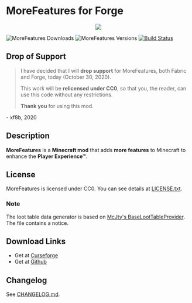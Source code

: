 # MoreFeatures for Forge
<p align="center"><img src="https://github.com/xf8b/MoreFeatures/blob/1.15.2/src/main/resources/logo.png?raw=true"></p>

![MoreFeatures Downloads](http://cf.way2muchnoise.eu/full_382035_downloads.svg)
![MoreFeatures Versions](http://cf.way2muchnoise.eu/versions/382035.svg)
[![Build Status](https://travis-ci.com/xf8b/MoreFeatures.svg?branch=1.15.2)](https://travis-ci.com/xf8b/MoreFeatures)

## Drop of Support
> I have decided that I will **drop support** for MoreFeatures, both Fabric and Forge, today (October 30, 2020).
>
> This work will be **relicensed under CC0**, so that you, the reader, can use this code without any restrictions.
>
> **Thank you** for using this mod.

\- xf8b, 2020
## Description
**MoreFeatures** is a **Minecraft mod** that adds **more features** to Minecraft to enhance the **Player Experience™**.
## License
MoreFeatures is licensed under CC0. You can see details at [LICENSE.txt](./LICENSE.txt).
### Note
The loot table data generator is based on [McJty's BaseLootTableProvider](https://github.com/McJty/YouTubeModding14/blob/master/src/main/java/com/mcjty/mytutorial/datagen/BaseLootTableProvider.java).
The file contains a notice.
## Download Links
- Get at [Curseforge](https://www.curseforge.com/minecraft/mc-mods/morefeatures/files/)  
- Get at [Github](https://github.com/xf8b/MoreFeatures/releases)
## Changelog
See [CHANGELOG.md](https://github.com/xf8b/MoreFeatures/blob/1.15.2/CHANGELOG.md).
